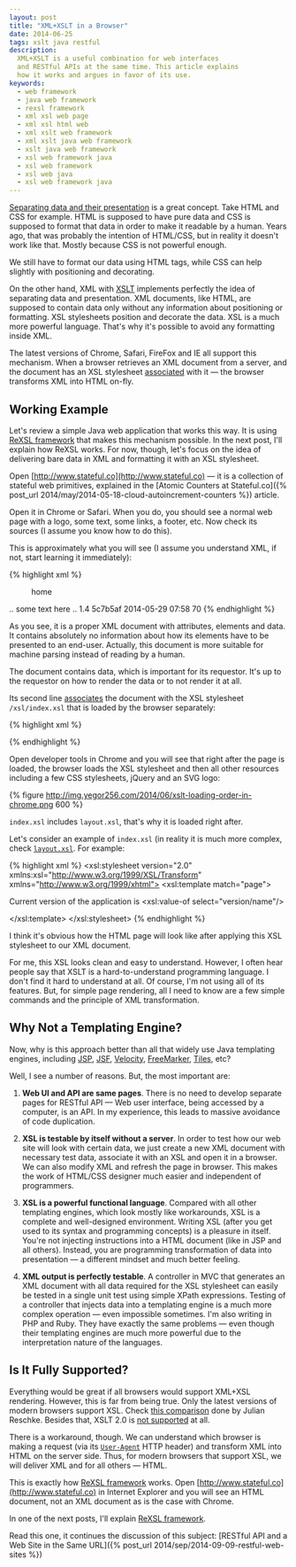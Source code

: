 ```yaml
---
layout: post
title: "XML+XSLT in a Browser"
date: 2014-06-25
tags: xslt java restful
description:
  XML+XSLT is a useful combination for web interfaces
  and RESTful APIs at the same time. This article explains
  how it works and argues in favor of its use.
keywords:
  - web framework
  - java web framework
  - rexsl framework
  - xml xsl web page
  - xml xsl html web
  - xml xslt web framework
  - xml xslt java web framework
  - xslt java web framework
  - xsl web framework java
  - xsl web framework
  - xsl web java
  - xsl web framework java
---
```


[Separating data and their presentation](http://en.wikipedia.org/wiki/Separation_of_presentation_and_content)
is a great concept. Take HTML and CSS for example. HTML is supposed to have pure data and
CSS is supposed to format that data in order to make it readable by a human. Years ago,
that was probably the intention of HTML/CSS, but in reality it doesn't work like that.
Mostly because CSS is not powerful enough.

We still have to format our data using HTML tags, while CSS can help
slightly with positioning and decorating.

On the other hand, XML with [XSLT](http://en.wikipedia.org/wiki/XSLT)
implements perfectly the idea of separating data and presentation. XML documents,
like HTML, are supposed to contain data only without any information about
positioning or formatting. XSL stylesheets position and decorate the data.
XSL is a much more powerful language. That's why it's possible to avoid
any formatting inside XML.

The latest versions of Chrome, Safari, FireFox and IE all support
this mechanism. When a browser retrieves an XML document from a server,
and the document has an XSL stylesheet [associated](http://www.w3.org/TR/xml-stylesheet/)
with it &mdash; the browser transforms XML into HTML on-fly.

<!--more-->

## Working Example

Let's review a simple Java web application that works
this way. It is using [ReXSL framework](http://www.rexsl.com)
that makes this mechanism possible. In the next post, I'll explain
how ReXSL works. For now, though, let's focus on the idea of delivering
bare data in XML and formatting it with an XSL stylesheet.

Open [http://www.stateful.co](http://www.stateful.co) &mdash; it is
a collection of stateful web primitives, explained in the
[Atomic Counters at Stateful.co]({% post_url 2014/may/2014-05-18-cloud-autoincrement-counters %}) article.

Open it in Chrome or Safari. When you do, you should
see a normal web page with a logo, some text, some links, a footer, etc.
Now check its sources (I assume you know how to do this).

This is approximately what you will see
(I assume you understand XML, if not, start learning it immediately):

{% highlight xml %}
<?xml-stylesheet type='text/xsl' href='/xsl/index.xsl'?>
<page date="2014-06-15T15:30:49.521Z" ip="10.168.29.135">
  <menu>home</menu>
  <documentation>.. some text here ..</documentation>
  <version>
    <name>1.4</name>
    <revision>5c7b5af</revision>
    <date>2014-05-29 07:58</date>
  </version>
  <links>
    <link href="..." rel="rexsl:google" type="text/xml"/>
    <link href="..." rel="rexsl:github" type="text/xml"/>
    <link href="..." rel="rexsl:facebook" type="text/xml"/>
  </links>
  <millis>70</millis>
</page>
{% endhighlight %}

As you see, it is a proper XML document with attributes,
elements and data. It contains absolutely no information about how
its elements have to be presented to an end-user. Actually,
this document is more suitable for machine parsing instead of reading by a human.

The document contains data, which is important for its requestor.
It's up to the requestor on how to render the data or to not render it at all.

Its second line [associates](http://www.w3.org/TR/xml-stylesheet/)
the document with the XSL stylesheet `/xsl/index.xsl` that
is loaded by the browser separately:

{% highlight xml %}
<?xml-stylesheet type='text/xsl' href='/xsl/index.xsl'?>
{% endhighlight %}

Open developer tools in Chrome and you will see that right
after the page is loaded, the browser loads the XSL stylesheet
and then all other resources including a few CSS stylesheets,
jQuery and an SVG logo:

{% figure http://img.yegor256.com/2014/06/xslt-loading-order-in-chrome.png 600 %}

`index.xsl` includes `layout.xsl`, that's why it is loaded right after.

Let's consider an example of `index.xsl` (in reality
it is much more complex, check [`layout.xsl`](https://github.com/sttc/stateful/blob/master/src/main/webapp/xsl/layout.xsl).
For example:

{% highlight xml %}
<xsl:stylesheet version="2.0"
  xmlns:xsl="http://www.w3.org/1999/XSL/Transform"
  xmlns="http://www.w3.org/1999/xhtml">
  <xsl:template match="page">
    <html>
      <body>
        <p>
          Current version of the application is
          <xsl:value-of select="version/name"/>
        </p>
      </body>
    </html>
  </xsl:template>
</xsl:stylesheet>
{% endhighlight %}

I think it's obvious how the HTML page will look like
after applying this XSL stylesheet to our XML document.

For me, this XSL looks clean and easy to understand. However,
I often hear people say that XSLT is a hard-to-understand programming language.
I don't find it hard to understand at all. Of course, I'm not using
all of its features. But, for simple page rendering, all I need
to know are a few simple commands and the principle of XML transformation.

## Why Not a Templating Engine?

Now, why is this approach better than all that widely use Java templating engines, including
[JSP](http://en.wikipedia.org/wiki/JavaServer_Pages),
[JSF](http://en.wikipedia.org/wiki/JavaServer_Faces),
[Velocity](http://velocity.apache.org/engine/devel/),
[FreeMarker](http://freemarker.org/),
[Tiles](http://tiles.apache.org/), etc?

Well, I see a number of reasons. But, the most important are:

  1. **Web UI and API are same pages**.
    There is no need to develop separate pages for RESTful API &mdash;
    Web user interface, being accessed by a computer, is an API.
    In my experience, this leads to massive avoidance of code duplication.

  2. **XSL is testable by itself without a server**.
    In order to test how our web site will look with certain data,
    we just create a new XML document with necessary test data,
    associate it with an XSL and open it in a browser. We can also
    modify XML and refresh the page in browser. This makes the work
    of HTML/CSS designer much easier and independent of programmers.

  3. **XSL is a powerful functional language**.
    Compared with all other templating engines, which look mostly like
    workarounds, XSL is a complete and well-designed environment.
    Writing XSL (after you get used to its syntax and programming concepts)
    is a pleasure in itself. You're not injecting instructions into
    a HTML document (like in JSP and all others). Instead, you are
    programming transformation of data into presentation &mdash;
    a different mindset and much better feeling.

  4. **XML output is perfectly testable**.
    A controller in MVC that generates an XML document with all data
    required for the XSL stylesheet can easily be tested in a single unit
    test using simple XPath expressions. Testing of a controller that injects
    data into a templating engine is a much more complex operation
    &mdash; even impossible sometimes.
    I'm also writing in PHP and Ruby. They have exactly the same problems
    &mdash; even though their templating engines are much more powerful
    due to the interpretation nature of the languages.

## Is It Fully Supported?

Everything would be great if all browsers would support XML+XSL rendering.
However, this is far from being true. Only the latest versions of modern
browsers support XSL. Check [this comparison](http://greenbytes.de/tech/tc/xslt/)
done by Julian Reschke. Besides that, XSLT 2.0 is
[not supported](http://stackoverflow.com/questions/6282340/which-browsers-support-xslt-2-0-already) at all.

There is a workaround, though. We can understand which browser
is making a request (via its [`User-Agent`](http://en.wikipedia.org/wiki/User_agent) HTTP header)
and transform XML into HTML on the server side. Thus, for modern browsers that support XSL,
we will deliver XML and for all others &mdash; HTML.

This is exactly how [ReXSL framework](http://www.rexsl.com) works.
Open [http://www.stateful.co](http://www.stateful.co) in Internet Explorer
and you will see an HTML document, not an XML document as is the case with Chrome.

In one of the next posts, I'll explain [ReXSL framework](http://www.rexsl.com).

Read this one, it continues the discussion of this subject:
[RESTful API and a Web Site in the Same URL]({% post_url 2014/sep/2014-09-09-restful-web-sites %})
